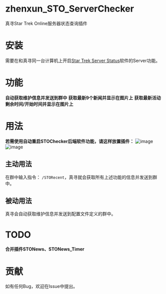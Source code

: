 # zhenxun_STO_ServerChecker
真寻Star Trek Online服务器状态查询插件

# 安装
需要在和真寻同一台计算机上开启[Star Trek Server Status](https://github.com/XKaguya/StarTrekOnline-ServerStatus)软件的Server功能。

# 功能
**自动获取维护信息并发送到群中**
**获取最新9个新闻并显示在图片上**
**获取最新活动剩余时间/开始时间并显示在图片上**

# 用法
**若需使用自动重启STOChecker后端软件功能，请这样放置插件：**
![image](https://github.com/XKaguya/zhenxun_STO_ServerChecker/assets/96401952/d0eae86d-2194-42fe-bce8-5ca1f052801f)
![image](https://github.com/XKaguya/zhenxun_STO_ServerChecker/assets/96401952/3b7260bc-4e96-462b-b669-c97b21b5a8fe)

## 主动用法

在群中输入指令：
`/STORecent`，真寻就会获取所有上述功能的信息并发送到群中。

## 被动用法

真寻会自动获取维护信息并发送到配置文件定义的群中。

# TODO
**合并插件STONews、STONews_Timer**

# 贡献
如有任何Bug，欢迎在Issue中提出。

